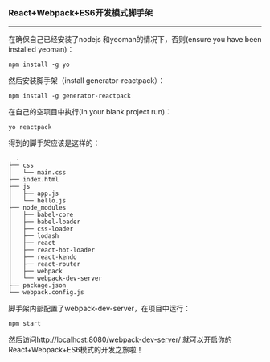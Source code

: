 ### React+Webpack+ES6开发模式脚手架
--------------------------------
在确保自己已经安装了nodejs 和yeoman的情况下，否则(ensure you have been installed yeoman)：

    npm install -g yo

然后安装脚手架（install generator-reactpack）：

    npm install -g generator-reactpack

在自己的空项目中执行(In your blank project run)：

    yo reactpack

得到的脚手架应该是这样的：

      .
    ├── css
    │   └── main.css
    ├── index.html
    ├── js
    │   ├── app.js
    │   └── hello.js
    ├── node_modules
    │   ├── babel-core
    │   ├── babel-loader
    │   ├── css-loader
    │   ├── lodash
    │   ├── react
    │   ├── react-hot-loader
    │   ├── react-kendo
    │   ├── react-router
    │   ├── webpack
    │   └── webpack-dev-server
    ├── package.json
    └── webpack.config.js

脚手架内部配置了webpack-dev-server，在项目中运行：

    npm start

然后访问[http://localhost:8080/webpack-dev-server/](http://localhost:8080/webpack-dev-server/) 就可以开启你的React+Webpack+ES6模式的开发之旅啦！
